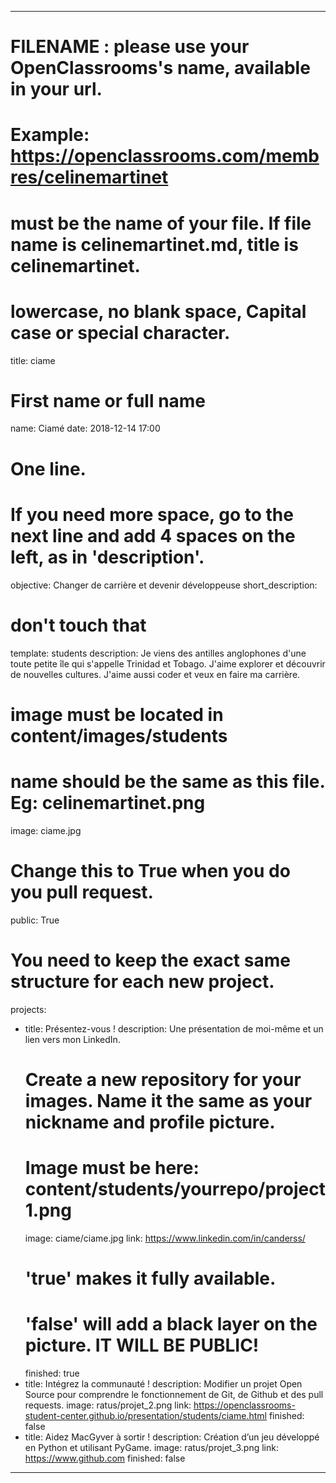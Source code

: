 ---

# FILENAME : please use your OpenClassrooms's name, available in your url.
# Example: https://openclassrooms.com/membres/celinemartinet
# must be the name of your file. If file name is celinemartinet.md, title is celinemartinet.
# lowercase, no blank space, Capital case or special character.
title: ciame

# First name or full name
name: Ciamé
date: 2018-12-14 17:00

# One line.
# If you need more space, go to the next line and add 4 spaces on the left, as in 'description'.
objective: Changer de carrière et devenir développeuse
short_description: 

# don't touch that
template: students
description:
    Je viens des antilles anglophones d'une toute petite île qui s'appelle Trinidad et Tobago.
	J'aime explorer et découvrir de nouvelles cultures. J'aime aussi coder et veux en faire ma carrière.

# image must be located in content/images/students
# name should be the same as this file. Eg: celinemartinet.png
image: ciame.jpg

# Change this to True when you do you pull request.
public: True

# You need to keep the exact same structure for each new project.
projects:
  - title: Présentez-vous !
    description: Une présentation de moi-même et un lien vers mon LinkedIn.
    # Create a new repository for your images. Name it the same as your nickname and profile picture.
    # Image must be here: content/students/yourrepo/project1.png
    image: ciame/ciame.jpg
    link: https://www.linkedin.com/in/canderss/
    # 'true' makes it fully available.
    # 'false' will add a black layer on the picture. IT WILL BE PUBLIC!
    finished: true
  - title: Intégrez la communauté !
    description: Modifier un projet Open Source pour comprendre le fonctionnement de Git, de Github et des pull requests. 
    image: ratus/projet_2.png
    link: https://openclassrooms-student-center.github.io/presentation/students/ciame.html
    finished: false
  - title: Aidez MacGyver à sortir !
    description: Création d’un jeu développé en Python et utilisant PyGame.
    image: ratus/projet_3.png
    link: https://www.github.com
    finished: false
---